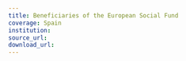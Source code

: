```yaml
---
title: Beneficiaries of the European Social Fund
coverage: Spain
institution: 
source_url: 
download_url: 
---
```

